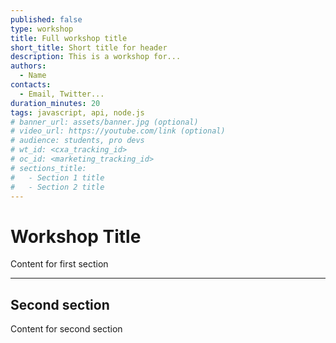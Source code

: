 ```yaml
---
published: false
type: workshop
title: Full workshop title
short_title: Short title for header
description: This is a workshop for...
authors:
  - Name
contacts:
  - Email, Twitter...
duration_minutes: 20
tags: javascript, api, node.js
# banner_url: assets/banner.jpg (optional)
# video_url: https://youtube.com/link (optional)
# audience: students, pro devs
# wt_id: <cxa_tracking_id>
# oc_id: <marketing_tracking_id>
# sections_title:
#   - Section 1 title
#   - Section 2 title
---
```


# Workshop Title

Content for first section

---

## Second section

Content for second section
